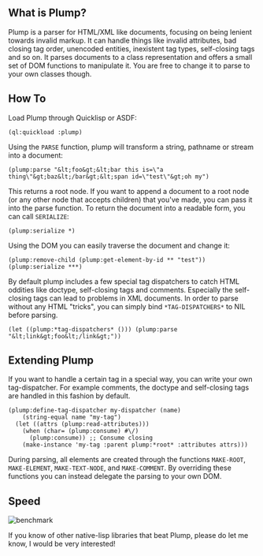 What is Plump?
--------------
Plump is a parser for HTML/XML like documents, focusing on being lenient towards invalid markup. It can handle things like invalid attributes, bad closing tag order, unencoded entities, inexistent tag types, self-closing tags and so on. It parses documents to a class representation and offers a small set of DOM functions to manipulate it. You are free to change it to parse to your own classes though.

How To
------
Load Plump through Quicklisp or ASDF:

```
(ql:quickload :plump)
```

Using the `PARSE` function, plump will transform a string, pathname or stream into a document:
         
```
(plump:parse "&lt;foo&gt;&lt;bar this is=\"a thing\"&gt;baz&lt;/bar&gt;&lt;span id=\"test\"&gt;oh my")
```

This returns a root node. If you want to append a document to a root node (or any other node that accepts children) that you've made, you can pass it into the parse function. To return the document into a readable form, you can call `SERIALIZE`:
         
```
(plump:serialize *)
```
        
Using the DOM you can easily traverse the document and change it:
         
```
(plump:remove-child (plump:get-element-by-id ** "test"))
(plump:serialize ***)
```

By default plump includes a few special tag dispatchers to catch HTML oddities like doctype, self-closing tags and comments. Especially the self-closing tags can lead to problems in XML documents. In order to parse without any HTML &quot;tricks&quot;, you can simply bind `*TAG-DISPATCHERS*` to NIL before parsing.
         
```
(let ((plump:*tag-dispatchers* ())) (plump:parse "&lt;link&gt;foo&lt;/link&gt;"))
```

Extending Plump
---------------
If you want to handle a certain tag in a special way, you can write your own tag-dispatcher. For example comments, the doctype and self-closing tags are handled in this fashion by default. 
         
```
(plump:define-tag-dispatcher my-dispatcher (name)
    (string-equal name "my-tag")
  (let ((attrs (plump:read-attributes)))
    (when (char= (plump:consume) #\/)
      (plump:consume)) ;; Consume closing
    (make-instance 'my-tag :parent plump:*root* :attributes attrs)))
```
      
During parsing, all elements are created through the functions `MAKE-ROOT`, `MAKE-ELEMENT`, `MAKE-TEXT-NODE`, and `MAKE-COMMENT`. By overriding these functions you can instead delegate the parsing to your own DOM.
         
Speed
-----
![benchmark](http://shinmera.tymoon.eu/public/plump-benchmark.png)

If you know of other native-lisp libraries that beat Plump, please do let me know, I would be very interested!
